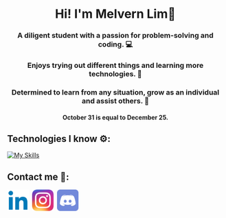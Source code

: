 <h1 align="center"><b>Hi! I'm Melvern Lim</b>👋</h1>

<h3 align="center">A diligent student with a passion for problem-solving and coding. 💻</h3>
<h3 align="center">Enjoys trying out different things and learning more technologies. 🤖</h3>
<h3 align="center">Determined to learn from any situation, grow as an individual and assist others. 💪</h3>
<!-- <h4 align="center">Visit my <a href="https://melvy13.github.io/">Portfolio</a> 📚 :)</h4> -->
<h4 align="center">October 31 is equal to December 25.</h4>

<h2>Technologies I know ⚙️:</h2> 

  [![My Skills](https://skillicons.dev/icons?i=arduino,blender,cpp,css,figma,gcp,git,html,java,js,mongodb,mysql,py,qt,react,ts,scala&perline=10)](https://skillicons.dev)

<h2>Contact me 🤝:</h2>
<a href="https://www.linkedin.com/in/melvernlim/" target="blank"><img align="center" src="linkedin.png" alt="linkedin" height="50" width="50"></a>&nbsp;
<a href="https://www.instagram.com/melvy_13/" target="blank"><img align="center" src="instagram.png" alt="instagram" height="50" width="50"></a>&nbsp;
<a href="https://discordapp.com/users/412945288244756483" target="blank"><img align="center" src="discord.png" alt="discord" height="50" width="50"></a>
